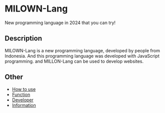 # MILOWN-Lang
New programming language in 2024 that you can try!

## Description
MILOWN-Lang is a new programming language, developed by people from Indonesia.
And this programming language was developed with JavaScript programming. and MILLON-Lang can be used to develop websites.

## Other
- [How to use](how-to-use.md)
- [Function](function.md)
- [Developer](developer.md)
- [Information](information.html)
